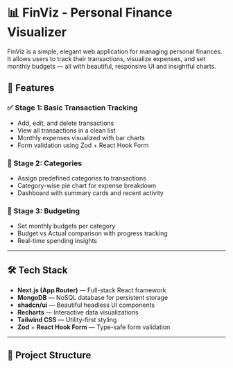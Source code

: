 # 📊 FinViz - Personal Finance Visualizer

FinViz is a simple, elegant web application for managing personal finances. It allows users to track their transactions, visualize expenses, and set monthly budgets — all with beautiful, responsive UI and insightful charts.

## 🌟 Features

### ✅ Stage 1: Basic Transaction Tracking

- Add, edit, and delete transactions
- View all transactions in a clean list
- Monthly expenses visualized with bar charts
- Form validation using Zod + React Hook Form

### 🎨 Stage 2: Categories

- Assign predefined categories to transactions
- Category-wise pie chart for expense breakdown
- Dashboard with summary cards and recent activity

### 💸 Stage 3: Budgeting

- Set monthly budgets per category
- Budget vs Actual comparison with progress tracking
- Real-time spending insights

---

## 🛠 Tech Stack

- **Next.js (App Router)** — Full-stack React framework
- **MongoDB** — NoSQL database for persistent storage
- **shadcn/ui** — Beautiful headless UI components
- **Recharts** — Interactive data visualizations
- **Tailwind CSS** — Utility-first styling
- **Zod** + **React Hook Form** — Type-safe form validation

---

## 📁 Project Structure
